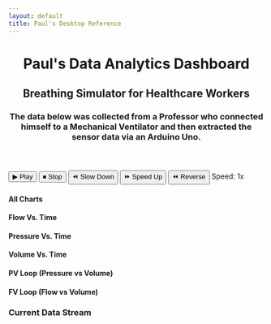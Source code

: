 ```yaml
---
layout: default
title: Paul's Desktop Reference
---
```


<link rel="stylesheet" href="/info/_css/dashboard.css">

<div class="dashboard-container">
  <header class="dashboard-header">
    <h1>Paul's Data Analytics Dashboard</h1>
    <h2>Breathing Simulator for Healthcare Workers</h2>
    <h3>The data below was collected from a Professor who connected himself to a Mechanical Ventilator and then extracted the sensor data via an Arduino Uno.</h3>
  </header>

  <div class="dashboard-controls">
    <div class="control-panel">
      <button id="playBtn">▶ Play</button>
      <button id="stopBtn">⏹ Stop</button>
      <button id="slowBtn">⏪ Slow Down</button>
      <button id="fastBtn">⏩ Speed Up</button>
      <button id="reverseBtn">⏪ Reverse</button>
      <span class="speed-indicator">Speed: <span id="speedDisplay">1x</span></span>
    </div>
  </div>

  <div class="dashboard-content">
    <div class="chart-container"><h4 class="chart-title">All Charts</h4><div class="chart-wrapper"><canvas id="timeSeriesChart"></canvas></div></div>
    <div class="chart-container"><h4 class="chart-title">Flow Vs. Time</h4><div class="chart-wrapper"><canvas id="timeSeriesChartFlow"></canvas></div></div>
    <div class="chart-container"><h4 class="chart-title">Pressure Vs. Time</h4><div class="chart-wrapper"><canvas id="timeSeriesChartPressure"></canvas></div></div>
    <div class="chart-container"><h4 class="chart-title">Volume Vs. Time</h4><div class="chart-wrapper"><canvas id="timeSeriesChartVolume"></canvas></div></div>
    <div class="chart-container loop-chart-container"><h4 class="chart-title">PV Loop (Pressure vs Volume)</h4><div class="chart-wrapper"><canvas id="PVLoop"></canvas></div></div>
    <div class="chart-container loop-chart-container"><h4 class="chart-title">FV Loop (Flow vs Volume)</h4><div class="chart-wrapper"><canvas id="FVLoop"></canvas></div></div>
    <div class="data-table-container"><h3>Current Data Stream</h3><table id="dataTable">
        <thead><tr id="tableHeader"></tr></thead><tbody id="tableBody"></tbody></table>
    </div>
  </div>
  </div>

<script src="https://cdn.jsdelivr.net/npm/xlsx@0.18.5/dist/xlsx.full.min.js"></script>
<script src="https://cdn.jsdelivr.net/npm/chart.js@3.7.1/dist/chart.min.js"></script>
<script src="https://cdn.jsdelivr.net/npm/chartjs-adapter-date-fns@2.0.0/dist/chartjs-adapter-date-fns.min.js"></script>
<script src="/info/js/dashboard.js"></script>
